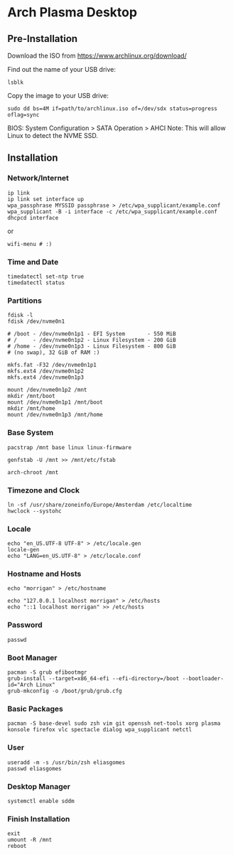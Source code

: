 # Arch Plasma Desktop

## Pre-Installation

Download the ISO from https://www.archlinux.org/download/

Find out the name of your USB drive:

    lsblk

Copy the image to your USB drive:

    sudo dd bs=4M if=path/to/archlinux.iso of=/dev/sdx status=progress oflag=sync

BIOS:
    System Configuration > SATA Operation > AHCI
    Note: This will allow Linux to detect the NVME SSD.

## Installation

### Network/Internet

    ip link
    ip link set interface up
    wpa_passphrase MYSSID passphrase > /etc/wpa_supplicant/example.conf
    wpa_supplicant -B -i interface -c /etc/wpa_supplicant/example.conf
    dhcpcd interface

or

    wifi-menu # :)

### Time and Date

    timedatectl set-ntp true
    timedatectl status

### Partitions

    fdisk -l
    fdisk /dev/nvme0n1

    # /boot - /dev/nvme0n1p1 - EFI System       - 550 MiB
    # /     - /dev/nvme0n1p2 - Linux Filesystem - 200 GiB
    # /home - /dev/nvme0n1p3 - Linux Filesystem - 800 GiB
    # (no swap), 32 GiB of RAM :)

    mkfs.fat -F32 /dev/nvme0n1p1
    mkfs.ext4 /dev/nvme0n1p2
    mkfs.ext4 /dev/nvme0n1p3

    mount /dev/nvme0n1p2 /mnt
    mkdir /mnt/boot
    mount /dev/nvme0n1p1 /mnt/boot
    mkdir /mnt/home
    mount /dev/nvme0n1p3 /mnt/home

### Base System

    pacstrap /mnt base linux linux-firmware

    genfstab -U /mnt >> /mnt/etc/fstab

    arch-chroot /mnt

### Timezone and Clock

    ln -sf /usr/share/zoneinfo/Europe/Amsterdam /etc/localtime
    hwclock --systohc

### Locale

    echo "en_US.UTF-8 UTF-8" > /etc/locale.gen
    locale-gen
    echo "LANG=en_US.UTF-8" > /etc/locale.conf

### Hostname and Hosts

    echo "morrigan" > /etc/hostname

    echo "127.0.0.1 localhost morrigan" > /etc/hosts
    echo "::1 localhost morrigan" >> /etc/hosts

### Password

    passwd

### Boot Manager

    pacman -S grub efibootmgr
    grub-install --target=x86_64-efi --efi-directory=/boot --bootloader-id="Arch Linux"
    grub-mkconfig -o /boot/grub/grub.cfg

### Basic Packages

    pacman -S base-devel sudo zsh vim git openssh net-tools xorg plasma konsole firefox vlc spectacle dialog wpa_supplicant netctl

### User

    useradd -m -s /usr/bin/zsh eliasgomes
    passwd eliasgomes

### Desktop Manager

    systemctl enable sddm

### Finish Installation

    exit
    umount -R /mnt
    reboot

